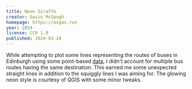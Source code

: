 ```yaml
---
title: Neon Giraffe
creator: Gavin McGough
homepage: https://osgav.run
year: 2024
license: CC0 1.0
published: 2024-03-24
---
```


While attempting to plot some lines representing the routes of buses in
Edinburgh using some point-based [data](https://tfe-opendata.readme.io/docs/services),
I didn't account for multiple bus routes having the same destination. This
earned me some unexpected straight lines in addition to the squiggly lines I
was aiming for. The glowing neon style is courtesy of QGIS with some minor
tweaks.
